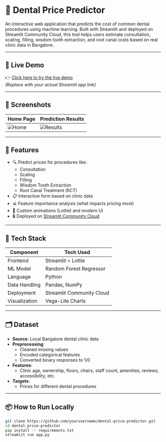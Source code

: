 # 🦷 Dental Price Predictor

An interactive web application that predicts the cost of common dental procedures using machine learning. Built with Streamlit and deployed on Streamlit Community Cloud, this tool helps users estimate consultation, scaling, filling, wisdom tooth extraction, and root canal costs based on real clinic data in Bangalore.

---

## 🔗 Live Demo

👉 [Click here to try the live demo](https://your-streamlit-link.streamlit.app)  
_(Replace with your actual Streamlit app link)_

---

## 📸 Screenshots

| Home Page | Prediction Results |
|-----------|-------------------|
| ![Home](images/home.png) | ![Results](images/results.png) |

---

## 🚀 Features

- 🔍 Predict prices for procedures like:
  - Consultation
  - Scaling
  - Filling
  - Wisdom Tooth Extraction
  - Root Canal Treatment (RCT)
- 📋 Interactive form based on clinic data
- 📊 Feature importance analysis (what impacts pricing most)
- 🎨 Custom animations (Lottie) and modern UI
- 🔒 Deployed on [Streamlit Community Cloud](https://streamlit.io/cloud)

---

## 🧠 Tech Stack

| Component       | Tech Used             |
|----------------|------------------------|
| Frontend       | Streamlit + Lottie     |
| ML Model       | Random Forest Regressor |
| Language       | Python                 |
| Data Handling  | Pandas, NumPy          |
| Deployment     | Streamlit Community Cloud |
| Visualization  | Vega-Lite Charts       |

---

## 🗂️ Dataset

- **Source**: Local Bangalore dental clinic data
- **Preprocessing**:
  - Cleaned missing values
  - Encoded categorical features
  - Converted binary responses to 1/0
- **Features**:
  - Clinic age, ownership, floors, chairs, staff count, amenities, reviews, accessibility, etc.
- **Targets**:
  - Prices for different dental procedures

---

## 📦 How to Run Locally

```bash
git clone https://github.com/yourusername/dental-price-predictor.git
cd dental-price-predictor
pip install -r requirements.txt
streamlit run app.py
